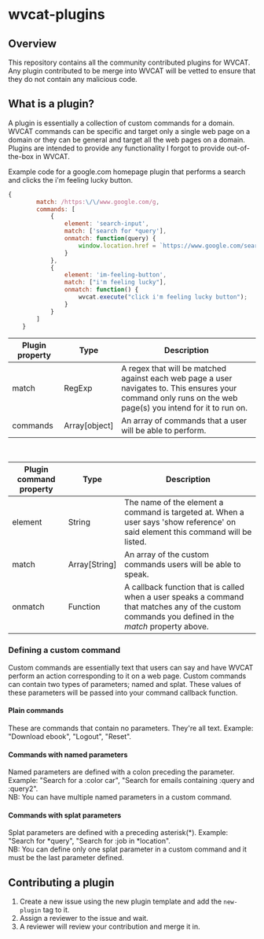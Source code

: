 # wvcat-plugins

## Overview

This repository contains all the community contributed plugins for WVCAT. Any plugin contributed to be merge into WVCAT will be vetted to ensure that they do not contain any malicious code.

## What is a plugin?

A plugin is essentially a collection of custom commands for a domain. WVCAT commands can be specific and target only a single web page on a domain or they can be general and target all the web pages on a domain. Plugins are intended to provide any functionality I forgot to provide out-of-the-box in WVCAT.

Example code for a google.com homepage plugin that performs a search and clicks the i'm feeling lucky button.

```javascript
{
		match: /https:\/\/www.google.com/g,
		commands: [
			{
				element: 'search-input',
				match: ['search for *query'],
				onmatch: function(query) {
					window.location.href = `https://www.google.com/search?q=${query}`;
				}
			},
			{
				element: 'im-feeling-button',
				match: ["i'm feeling lucky"],
				onmatch: function() {
					wvcat.execute("click i'm feeling lucky button");
				}
			}
		]
    }
```

|Plugin property|Type|Description|
|---|---|---|
|match|RegExp|A regex that will be matched against each web page a user navigates to. This ensures your command only runs on the web page(s) you intend for it to run on.|
|commands|Array[object]|An array of commands that a user will be able to perform.|
<br>

| Plugin command property | Type          | Description                                                                                                                                        |
| ----------------------- | ------------- | -------------------------------------------------------------------------------------------------------------------------------------------------- |
| element                 | String        | The name of the element a command is targeted at. When a user says 'show reference' on said element this command will be listed.                   |
| match                   | Array[String] | An array of the custom commands users will be able to speak.                                                                                       |
| onmatch                 | Function      | A callback function that is called when a user speaks a command that matches any of the custom commands you defined in the _match_ property above. |

### Defining a custom command

Custom commands are essentially text that users can say and have WVCAT perform an action corresponding to it on a web page. Custom commands can contain two types of parameters; named and splat. These values of these parameters will be passed into your command callback function.

#### Plain commands

These are commands that contain no parameters. They're all text. Example: "Download ebook", "Logout", "Reset".

#### Commands with named parameters

Named parameters are defined with a colon preceding the parameter. Example: "Search for a :color car", "Search for emails containing :query and :query2".<br>
NB: You can have multiple named parameters in a custom command.

#### Commands with splat parameters

Splat parameters are defined with a preceding asterisk(*). Example: "Search for *query", "Search for :job in \*location".<br>
NB: You can define only one splat parameter in a custom command and it must be the last parameter defined.

## Contributing a plugin

1. Create a new issue using the new plugin template and add the `new-plugin` tag to it.
2. Assign a reviewer to the issue and wait.
3. A reviewer will review your contribution and merge it in.

